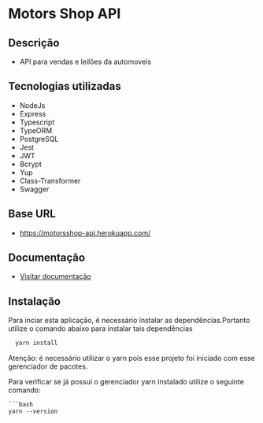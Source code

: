 # Motors Shop API

## Descrição
- API para vendas e leilões da automoveis

## Tecnologias utilizadas
- NodeJs
- Express
- Typescript
- TypeORM
- PostgreSQL
- Jest
- JWT
- Bcrypt
- Yup
- Class-Transformer
- Swagger

## Base URL
- https://motorsshop-api.herokuapp.com/

## Documentação
- <a href="https://motorsshop-api.herokuapp.com/doc/" target="_blank">Visitar documentação<a/>

## Instalação

  Para inciar esta aplicação, é necessário instalar as dependências.Portanto utilize o comando abaixo para instalar tais dependências
  
  ```bash
    yarn install
  ```
  Atenção: é necessário utilizar o yarn pois esse projeto foi iniciado com esse gerenciador de pacotes.

  Para verificar se já possui o gerenciador yarn instalado utilize o seguinte comando:
  
    ```bash
    yarn --version
  ```
